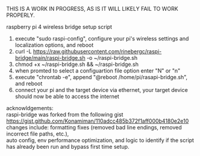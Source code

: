 THIS IS A WORK IN PROGRESS, AS IS IT WILL LIKELY FAIL TO WORK PROPERLY.

raspberry pi 4 wireless bridge setup script  
  
1. execute "sudo raspi-config", configure your pi's wireless settings and localization options, and reboot  
2. curl -L https://raw.githubusercontent.com/rinebergc/raspi-bridge/main/raspi-bridge.sh -o ~/raspi-bridge.sh  
3. chmod +x ~/raspi-bridge.sh && ~/raspi-bridge.sh  
4. when promted to select a configuartion file option enter "N" or "n"
5. execute "chrontab -e", append "@reboot /home/pi/rasapi-bridge.sh", and reboot
6. connect your pi and the target device via ethernet, your target device should now be able to access the internet  
  
acknowldgements:  
raspi-bridge was forked from the following gist  
https://gist.github.com/Konamiman/110adcc485b372f1aff000b4180e2e10  
changes include: formatting fixes (removed bad line endings, removed incorrect file paths, etc.),  
auto config, env performance optimization, and logic to identify if the script has already been run and bypass first time setup.  
